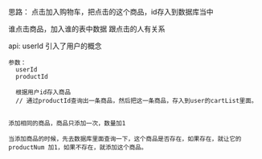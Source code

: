 思路：
  点击加入购物车，把点击的这个商品，id存入到数据库当中

  谁点击商品，加入谁的表中数据
  跟点击的人有关系

  api:
    userId
    引入了用户的概念

    参数：
      userId
      productId

      根据用户id存入商品
      // 通过productId查询出一条商品，然后把这一条商品，存入到user的cartList里面。


    添加相同的商品，商品只添加一次，数量加1

    当添加商品的时候，先去数据库里面查询一下，这个商品是否存在，如果存在，就让它的productNum 加1，如果不存在，就添加这个商品。

      